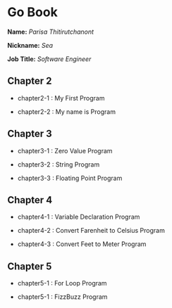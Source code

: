 # Go Book

**Name:** *Parisa Thitirutchanont*

**Nickname:** *Sea*

**Job Title:** *Software Engineer*

## Chapter 2

* chapter2-1 : My First Program

* chapter2-2 : My name is Program

## Chapter 3

* chapter3-1 : Zero Value Program

* chapter3-2 : String Program

* chapter3-3 : Floating Point Program

## Chapter 4

* chapter4-1 : Variable Declaration Program

* chapter4-2 : Convert Farenheit to Celsius Program

* chapter4-3 : Convert Feet to Meter Program

## Chapter 5

* chapter5-1 : For Loop Program

* chapter5-1 : FizzBuzz Program

